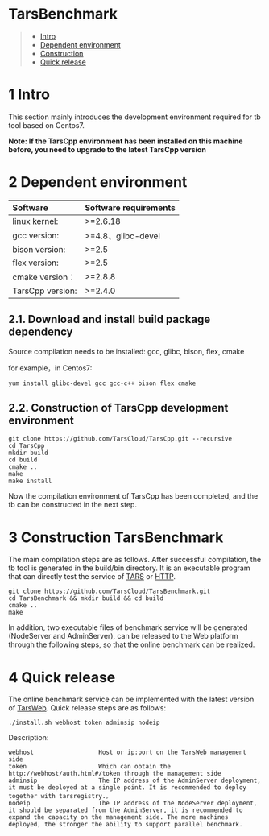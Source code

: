 # TarsBenchmark
> * [Intro](#chapter-1)
> * [Dependent environment](#chapter-2)
> * [Construction](#chapter-3)
> * [Quick release](#chapter-4)


# 1 <a id="chapter-1"></a>Intro

This section mainly introduces the development environment required for tb tool based on Centos7.

**Note: If the TarsCpp environment has been installed on this machine before, you need to upgrade to the latest TarsCpp version**

# 2 <a id="chapter-2"></a>Dependent environment

| Software | Software requirements |
| :--- | :--- |
| linux kernel:   | >=2.6.18 |
| gcc version:    | >=4.8、glibc-devel |
| bison version:  | >=2.5|
| flex version:   | >=2.5   |
| cmake version： | >=2.8.8|
| TarsCpp version: | >=2.4.0|

## 2.1. Download and install build package dependency


Source compilation needs to be installed: gcc, glibc, bison, flex, cmake

for example，in Centos7:
```
yum install glibc-devel gcc gcc-c++ bison flex cmake
```

## 2.2. Construction of TarsCpp development environment

```text
git clone https://github.com/TarsCloud/TarsCpp.git --recursive
cd TarsCpp
mkdir build
cd build
cmake ..
make
make install
```

Now the compilation environment of TarsCpp has been completed, and the tb can be constructed in the next step.


# 3 <a id="chapter-3"></a>Construction TarsBenchmark

The main compilation steps are as follows. After successful compilation, the tb tool is generated in the build/bin directory. It is an executable program that can directly test the service of [TARS](tars-guide.md) or [HTTP](http-guide.md).
```
git clone https://github.com/TarsCloud/TarsBenchmark.git
cd TarsBenchmark && mkdir build && cd build
cmake ..
make
```

In addition, two executable files of benchmark service will be generated (NodeServer and AdminServer), can be released to the Web platform through the following steps, so that the online benchmark can be realized.


# 4 <a id="chapter-4"></a>Quick release

The online benchmark service can be implemented with the latest version of [TarsWeb](https://github.com/TarsCloud/TarsWeb). Quick release steps are as follows:
```shell
./install.sh webhost token adminsip nodeip
```

Description:
```text
webhost                  Host or ip:port on the TarsWeb management side
token                    Which can obtain the http://webhost/auth.html#/token through the management side
adminsip                 The IP address of the AdminServer deployment, it must be deployed at a single point. It is recommended to deploy together with tarsregistry.。
nodeip                   The IP address of the NodeServer deployment, it should be separated from the AdminServer, it is recommended to expand the capacity on the management side. The more machines deployed, the stronger the ability to support parallel benchmark.
```